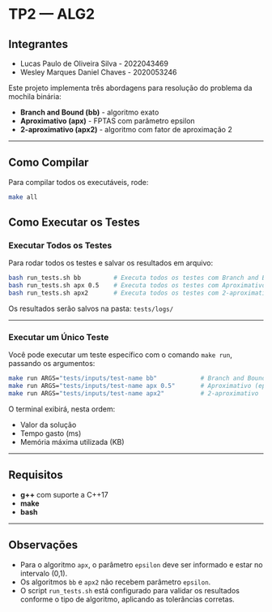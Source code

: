 # TP2 — ALG2

## Integrantes
- Lucas Paulo de Oliveira Silva - 2022043469
- Wesley Marques Daniel Chaves - 2020053246

Este projeto implementa três abordagens para resolução do problema da mochila binária:  
- **Branch and Bound (bb)** - algoritmo exato  
- **Aproximativo (apx)** - FPTAS com parâmetro epsilon  
- **2-aproximativo (apx2)** - algoritmo com fator de aproximação 2 

---
## Como Compilar

Para compilar todos os executáveis, rode:

```bash
make all
```

## Como Executar os Testes

### Executar Todos os Testes

Para rodar todos os testes e salvar os resultados em arquivo:

```bash
bash run_tests.sh bb         # Executa todos os testes com Branch and Bound
bash run_tests.sh apx 0.5    # Executa todos os testes com Aproximativo (epsilon obrigatório)
bash run_tests.sh apx2       # Executa todos os testes com 2-aproximativo
```

Os resultados serão salvos na pasta: `tests/logs/`

---

### Executar um Único Teste

Você pode executar um teste específico com o comando `make run`, passando os argumentos:

```bash
make run ARGS="tests/inputs/test-name bb"            # Branch and Bound
make run ARGS="tests/inputs/test-name apx 0.5"       # Aproximativo (epsilon obrigatório)
make run ARGS="tests/inputs/test-name apx2"          # 2-aproximativo
```

O terminal exibirá, nesta ordem:  
- Valor da solução  
- Tempo gasto (ms)  
- Memória máxima utilizada (KB)  

---

## Requisitos

- **g++** com suporte a C++17  
- **make**  
- **bash**

---

## Observações

- Para o algoritmo `apx`, o parâmetro `epsilon` deve ser informado e estar no intervalo (0,1).  
- Os algoritmos `bb` e `apx2` não recebem parâmetro `epsilon`.  
- O script `run_tests.sh` está configurado para validar os resultados conforme o tipo de algoritmo, aplicando as tolerâncias corretas.
